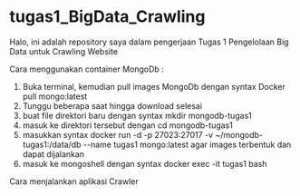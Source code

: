 # tugas1_BigData_Crawling
Halo, ini adalah repository saya dalam pengerjaan Tugas 1 Pengelolaan Big Data untuk Crawling Website


Cara menggunakan container MongoDb :
1. Buka terminal, kemudian pull images MongoDb dengan syntax Docker pull mongo:latest
2. Tunggu beberapa saat hingga download selesai
3. buat file direktori baru dengan syntax mkdir mongodb-tugas1
4. masuk ke direktori tersebut dengan cd mongodb-tugas1
5. masukkan syntax docker run -d -p 27023:27017 -v ~/mongodb-tugas1:/data/db --name tugas1 mongo:latest agar images terbentuk dan dapat dijalankan
6. masuk ke mongoshell dengan syntax docker exec -it tugas1 bash

Cara menjalankan aplikasi Crawler
